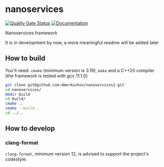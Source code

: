 # nanoservices

[![Quality Gate Status](https://sonarcloud.io/api/project_badges/measure?project=dmerkushov_nanoservices2&metric=alert_status)](https://sonarcloud.io/summary/new_code?id=dmerkushov_nanoservices2) [![Documentation](https://codedocs.xyz/dmerkushov/nanoservices2.svg)](https://codedocs.xyz/dmerkushov/nanoservices2/)

Nanoservices framework

It is in development by now, a more meaningful readme will be added later

## How to build

You'll need: `cmake` (minimum version is 3.19), `make` and a C++20 compiler (the framework is tested with gcc 11.1.0)

```bash
git clone git@github.com:dmerkushov/nanoservices2.git`
cd nanoservices/
mkdir build
cd build/
cmake ..
cmake --build .
cd ../..
```

## How to develop

### clang-format

`clang-format`, minimum version 12, is advised to support the project's codestyle.